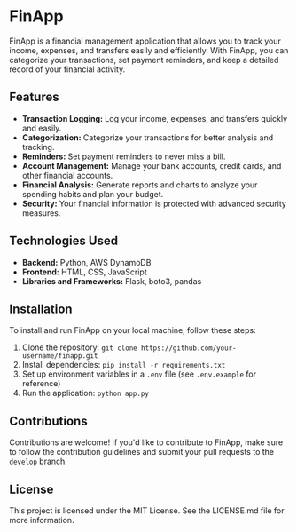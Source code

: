 # FinApp

FinApp is a financial management application that allows you to track your income, expenses, and transfers easily and efficiently. With FinApp, you can categorize your transactions, set payment reminders, and keep a detailed record of your financial activity.

## Features

- **Transaction Logging:** Log your income, expenses, and transfers quickly and easily.
- **Categorization:** Categorize your transactions for better analysis and tracking.
- **Reminders:** Set payment reminders to never miss a bill.
- **Account Management:** Manage your bank accounts, credit cards, and other financial accounts.
- **Financial Analysis:** Generate reports and charts to analyze your spending habits and plan your budget.
- **Security:** Your financial information is protected with advanced security measures.

## Technologies Used

- **Backend:** Python, AWS DynamoDB
- **Frontend:** HTML, CSS, JavaScript
- **Libraries and Frameworks:** Flask, boto3, pandas

## Installation

To install and run FinApp on your local machine, follow these steps:

1. Clone the repository: `git clone https://github.com/your-username/finapp.git`
2. Install dependencies: `pip install -r requirements.txt`
3. Set up environment variables in a `.env` file (see `.env.example` for reference)
4. Run the application: `python app.py`

## Contributions

Contributions are welcome! If you'd like to contribute to FinApp, make sure to follow the contribution guidelines and submit your pull requests to the `develop` branch.

## License

This project is licensed under the MIT License. See the LICENSE.md file for more information.
